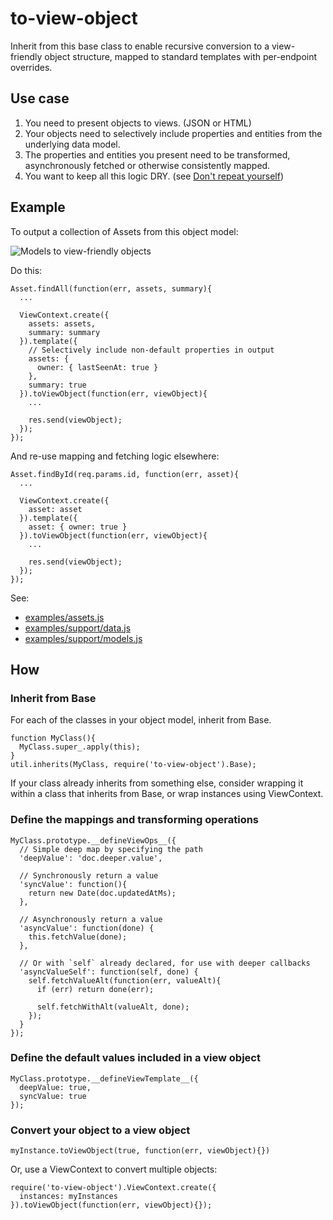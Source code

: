 to-view-object
===================

Inherit from this base class to enable recursive conversion to a view-friendly object structure, mapped to standard templates with per-endpoint overrides.

## Use case

1. You need to present objects to views. (JSON or HTML)
2. Your objects need to selectively include properties and entities from the underlying data model.
3. The properties and entities you present need to be transformed, asynchronously fetched or otherwise consistently mapped.
4. You want to keep all this logic DRY. (see [Don't repeat yourself](http://en.wikipedia.org/wiki/Don't_repeat_yourself))

## Example

To output a collection of Assets from this object model:

![Models to view-friendly objects](https://rawgithub.com/jupiter/node-to-view-object/master/examples/support/models.svg)

Do this:

```
Asset.findAll(function(err, assets, summary){
  ...
  
  ViewContext.create({
    assets: assets,
    summary: summary
  }).template({
    // Selectively include non-default properties in output
    assets: {
      owner: { lastSeenAt: true }
    },
    summary: true
  }).toViewObject(function(err, viewObject){
    ...
    
    res.send(viewObject);
  });
});
```

And re-use mapping and fetching logic elsewhere:

```
Asset.findById(req.params.id, function(err, asset){
  ...
  
  ViewContext.create({
    asset: asset
  }).template({
    asset: { owner: true }
  }).toViewObject(function(err, viewObject){
    ...
    
    res.send(viewObject);
  });
});
```

See:

- [examples/assets.js](https://github.com/jupiter/node-to-view-object/tree/master/examples/assets.js)
- [examples/support/data.js](https://github.com/jupiter/node-to-view-object/tree/master/examples/support/data.js)
- [examples/support/models.js](https://github.com/jupiter/node-to-view-object/tree/master/examples/support/models.js)

## How

### Inherit from Base

For each of the classes in your object model, inherit from Base.

```
function MyClass(){
  MyClass.super_.apply(this);
}
util.inherits(MyClass, require('to-view-object').Base);
```

If your class already inherits from something else, consider wrapping it within
a class that inherits from Base, or wrap instances using ViewContext.

###  Define the mappings and transforming operations

```
MyClass.prototype.__defineViewOps__({
  // Simple deep map by specifying the path
  'deepValue': 'doc.deeper.value',
  
  // Synchronously return a value
  'syncValue': function(){
    return new Date(doc.updatedAtMs);
  },
  
  // Asynchronously return a value
  'asyncValue': function(done) {
    this.fetchValue(done);
  },
  
  // Or with `self` already declared, for use with deeper callbacks
  'asyncValueSelf': function(self, done) {
    self.fetchValueAlt(function(err, valueAlt){
      if (err) return done(err);

      self.fetchWithAlt(valueAlt, done);
    });
  }
});
```

### Define the default values included in a view object

```
MyClass.prototype.__defineViewTemplate__({
  deepValue: true,
  syncValue: true
});
```

### Convert your object to a view object

```
myInstance.toViewObject(true, function(err, viewObject){})
```

Or, use a ViewContext to convert multiple objects:

```
require('to-view-object').ViewContext.create({
  instances: myInstances
}).toViewObject(function(err, viewObject){});
```

